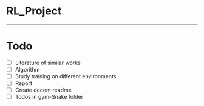 # RL_Project

---

# Todo
- [ ] Literature of similar works
- [ ] Algorithm
- [ ] Study training on different environments
- [ ] Report
- [ ] Create decent readme
- [ ] Todos in gym-Snake folder

